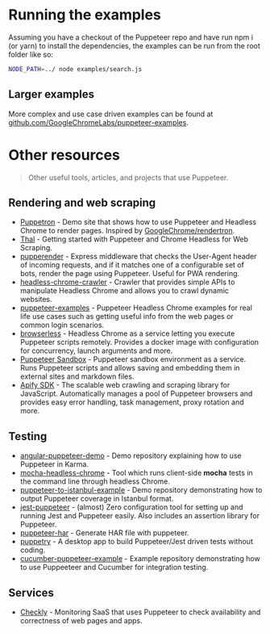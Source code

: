 # Running the examples

Assuming you have a checkout of the Puppeteer repo and have run npm i (or yarn) to install the dependencies, the examples can be run from the root folder like so:

```sh
NODE_PATH=../ node examples/search.js
```

## Larger examples

More complex and use case driven examples can be found at [github.com/GoogleChromeLabs/puppeteer-examples](https://github.com/GoogleChromeLabs/puppeteer-examples).

# Other resources

> Other useful tools, articles, and projects that use Puppeteer.

## Rendering and web scraping

- [Puppetron](https://github.com/cheeaun/puppetron) - Demo site that shows how to use Puppeteer and Headless Chrome to render pages. Inspired by [GoogleChrome/rendertron](https://github.com/GoogleChrome/rendertron).
- [Thal](https://medium.com/@e_mad_ehsan/getting-started-with-puppeteer-and-chrome-headless-for-web-scrapping-6bf5979dee3e 'An article on medium') - Getting started with Puppeteer and Chrome Headless for Web Scraping.
- [pupperender](https://github.com/LasaleFamine/pupperender) - Express middleware that checks the User-Agent header of incoming requests, and if it matches one of a configurable set of bots, render the page using Puppeteer. Useful for PWA rendering.
- [headless-chrome-crawler](https://github.com/yujiosaka/headless-chrome-crawler) - Crawler that provides simple APIs to manipulate Headless Chrome and allows you to crawl dynamic websites.
- [puppeteer-examples](https://github.com/checkly/puppeteer-examples) - Puppeteer Headless Chrome examples for real life use cases such as getting useful info from the web pages or common login scenarios.
- [browserless](https://github.com/joelgriffith/browserless) - Headless Chrome as a service letting you execute Puppeteer scripts remotely. Provides a docker image with configuration for concurrency, launch arguments and more.
- [Puppeteer Sandbox](https://puppeteersandbox.com) - Puppeteer sandbox environment as a service. Runs Puppeteer scripts and allows saving and embedding them in external sites and markdown files.
- [Apify SDK](https://github.com/apifytech/apify-js) - The scalable web crawling and scraping library for JavaScript. Automatically manages a pool of Puppeteer browsers and provides easy error handling, task management, proxy rotation and more.

## Testing

- [angular-puppeteer-demo](https://github.com/Quramy/angular-puppeteer-demo) - Demo repository explaining how to use Puppeteer in Karma.
- [mocha-headless-chrome](https://github.com/direct-adv-interfaces/mocha-headless-chrome) - Tool which runs client-side **mocha** tests in the command line through headless Chrome.
- [puppeteer-to-istanbul-example](https://github.com/bcoe/puppeteer-to-istanbul-example) - Demo repository demonstrating how to output Puppeteer coverage in Istanbul format.
- [jest-puppeteer](https://github.com/smooth-code/jest-puppeteer) - (almost) Zero configuration tool for setting up and running Jest and Puppeteer easily. Also includes an assertion library for Puppeteer.
- [puppeteer-har](https://github.com/Everettss/puppeteer-har) - Generate HAR file with puppeteer.
- [puppetry](https://puppetry.app/) - A desktop app to build Puppeteer/Jest driven tests without coding.
- [cucumber-puppeteer-example](https://github.com/mlampedx/cucumber-puppeteer-example) - Example repository demonstrating how to use Puppeeteer and Cucumber for integration testing.

## Services

- [Checkly](https://checklyhq.com) - Monitoring SaaS that uses Puppeteer to check availability and correctness of web pages and apps.
